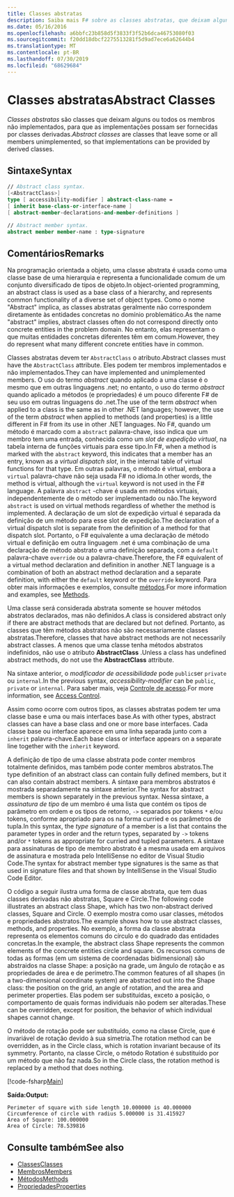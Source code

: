 ```yaml
---
title: Classes abstratas
description: Saiba mais F# sobre as classes abstratas, que deixam alguns ou todos os membros não implementados e representam a funcionalidade comum de um conjunto diversificado de tipos de objetos.
ms.date: 05/16/2016
ms.openlocfilehash: a6bbfc23b858d5f3833f3f52b6dca46753080f03
ms.sourcegitcommit: f20dd18dbcf2275513281f5d9ad7ece6a62644b4
ms.translationtype: MT
ms.contentlocale: pt-BR
ms.lasthandoff: 07/30/2019
ms.locfileid: "68629684"
---
```

# <a name="abstract-classes"></a><span data-ttu-id="ee594-103">Classes abstratas</span><span class="sxs-lookup"><span data-stu-id="ee594-103">Abstract Classes</span></span>

<span data-ttu-id="ee594-104">*Classes abstratas* são classes que deixam alguns ou todos os membros não implementados, para que as implementações possam ser fornecidas por classes derivadas.</span><span class="sxs-lookup"><span data-stu-id="ee594-104">*Abstract classes* are classes that leave some or all members unimplemented, so that implementations can be provided by derived classes.</span></span>

## <a name="syntax"></a><span data-ttu-id="ee594-105">Sintaxe</span><span class="sxs-lookup"><span data-stu-id="ee594-105">Syntax</span></span>

```fsharp
// Abstract class syntax.
[<AbstractClass>]
type [ accessibility-modifier ] abstract-class-name =
[ inherit base-class-or-interface-name ]
[ abstract-member-declarations-and-member-definitions ]

// Abstract member syntax.
abstract member member-name : type-signature
```

## <a name="remarks"></a><span data-ttu-id="ee594-106">Comentários</span><span class="sxs-lookup"><span data-stu-id="ee594-106">Remarks</span></span>

<span data-ttu-id="ee594-107">Na programação orientada a objeto, uma classe abstrata é usada como uma classe base de uma hierarquia e representa a funcionalidade comum de um conjunto diversificado de tipos de objeto.</span><span class="sxs-lookup"><span data-stu-id="ee594-107">In object-oriented programming, an abstract class is used as a base class of a hierarchy, and represents common functionality of a diverse set of object types.</span></span> <span data-ttu-id="ee594-108">Como o nome "Abstract" implica, as classes abstratas geralmente não correspondem diretamente às entidades concretas no domínio problemático.</span><span class="sxs-lookup"><span data-stu-id="ee594-108">As the name "abstract" implies, abstract classes often do not correspond directly onto concrete entities in the problem domain.</span></span> <span data-ttu-id="ee594-109">No entanto, elas representam o que muitas entidades concretas diferentes têm em comum.</span><span class="sxs-lookup"><span data-stu-id="ee594-109">However, they do represent what many different concrete entities have in common.</span></span>

<span data-ttu-id="ee594-110">Classes abstratas devem ter `AbstractClass` o atributo.</span><span class="sxs-lookup"><span data-stu-id="ee594-110">Abstract classes must have the `AbstractClass` attribute.</span></span> <span data-ttu-id="ee594-111">Eles podem ter membros implementados e não implementados.</span><span class="sxs-lookup"><span data-stu-id="ee594-111">They can have implemented and unimplemented members.</span></span> <span data-ttu-id="ee594-112">O uso do termo *abstract* quando aplicado a uma classe é o mesmo que em outras linguagens .net; no entanto, o uso do termo *abstract* quando aplicado a métodos (e propriedades) é um pouco diferente F# de seu uso em outras linguagens do .net.</span><span class="sxs-lookup"><span data-stu-id="ee594-112">The use of the term *abstract* when applied to a class is the same as in other .NET languages; however, the use of the term *abstract* when applied to methods (and properties) is a little different in F# from its use in other .NET languages.</span></span> <span data-ttu-id="ee594-113">No F#, quando um método é marcado com a `abstract` palavra-chave, isso indica que um membro tem uma entrada, conhecida como um *slot de expedição virtual*, na tabela interna de funções virtuais para esse tipo.</span><span class="sxs-lookup"><span data-stu-id="ee594-113">In F#, when a method is marked with the `abstract` keyword, this indicates that a member has an entry, known as a *virtual dispatch slot*, in the internal table of virtual functions for that type.</span></span> <span data-ttu-id="ee594-114">Em outras palavras, o método é virtual, embora a `virtual` palavra-chave não seja usada F# no idioma.</span><span class="sxs-lookup"><span data-stu-id="ee594-114">In other words, the method is virtual, although the `virtual` keyword is not used in the F# language.</span></span> <span data-ttu-id="ee594-115">A palavra `abstract` -chave é usada em métodos virtuais, independentemente de o método ser implementado ou não.</span><span class="sxs-lookup"><span data-stu-id="ee594-115">The keyword `abstract` is used on virtual methods regardless of whether the method is implemented.</span></span> <span data-ttu-id="ee594-116">A declaração de um slot de expedição virtual é separada da definição de um método para esse slot de expedição.</span><span class="sxs-lookup"><span data-stu-id="ee594-116">The declaration of a virtual dispatch slot is separate from the definition of a method for that dispatch slot.</span></span> <span data-ttu-id="ee594-117">Portanto, o F# equivalente a uma declaração de método virtual e definição em outra linguagem .net é uma combinação de uma declaração de método abstrato e uma definição separada, com a `default` palavra-chave `override` ou a palavra-chave.</span><span class="sxs-lookup"><span data-stu-id="ee594-117">Therefore, the F# equivalent of a virtual method declaration and definition in another .NET language is a combination of both an abstract method declaration and a separate definition, with either the `default` keyword or the `override` keyword.</span></span> <span data-ttu-id="ee594-118">Para obter mais informações e exemplos, consulte [métodos](./members/methods.md).</span><span class="sxs-lookup"><span data-stu-id="ee594-118">For more information and examples, see [Methods](./members/methods.md).</span></span>

<span data-ttu-id="ee594-119">Uma classe será considerada abstrata somente se houver métodos abstratos declarados, mas não definidos.</span><span class="sxs-lookup"><span data-stu-id="ee594-119">A class is considered abstract only if there are abstract methods that are declared but not defined.</span></span> <span data-ttu-id="ee594-120">Portanto, as classes que têm métodos abstratos não são necessariamente classes abstratas.</span><span class="sxs-lookup"><span data-stu-id="ee594-120">Therefore, classes that have abstract methods are not necessarily abstract classes.</span></span> <span data-ttu-id="ee594-121">A menos que uma classe tenha métodos abstratos indefinidos, não use o atributo **AbstractClass** .</span><span class="sxs-lookup"><span data-stu-id="ee594-121">Unless a class has undefined abstract methods, do not use the **AbstractClass** attribute.</span></span>

<span data-ttu-id="ee594-122">Na sintaxe anterior, o *modificador de acessibilidade* pode `public`ser `private` ou `internal`.</span><span class="sxs-lookup"><span data-stu-id="ee594-122">In the previous syntax, *accessibility-modifier* can be `public`, `private` or `internal`.</span></span> <span data-ttu-id="ee594-123">Para saber mais, veja [Controle de acesso](access-control.md).</span><span class="sxs-lookup"><span data-stu-id="ee594-123">For more information, see [Access Control](access-control.md).</span></span>

<span data-ttu-id="ee594-124">Assim como ocorre com outros tipos, as classes abstratas podem ter uma classe base e uma ou mais interfaces base.</span><span class="sxs-lookup"><span data-stu-id="ee594-124">As with other types, abstract classes can have a base class and one or more base interfaces.</span></span> <span data-ttu-id="ee594-125">Cada classe base ou interface aparece em uma linha separada junto com a `inherit` palavra-chave.</span><span class="sxs-lookup"><span data-stu-id="ee594-125">Each base class or interface appears on a separate line together with the `inherit` keyword.</span></span>

<span data-ttu-id="ee594-126">A definição de tipo de uma classe abstrata pode conter membros totalmente definidos, mas também pode conter membros abstratos.</span><span class="sxs-lookup"><span data-stu-id="ee594-126">The type definition of an abstract class can contain fully defined members, but it can also contain abstract members.</span></span> <span data-ttu-id="ee594-127">A sintaxe para membros abstratos é mostrada separadamente na sintaxe anterior.</span><span class="sxs-lookup"><span data-stu-id="ee594-127">The syntax for abstract members is shown separately in the previous syntax.</span></span> <span data-ttu-id="ee594-128">Nessa sintaxe, a *assinatura de tipo* de um membro é uma lista que contém os tipos de parâmetro em ordem e os tipos de retorno, `->` separados por tokens `*` e/ou tokens, conforme apropriado para os na forma curried e os parâmetros de tupla.</span><span class="sxs-lookup"><span data-stu-id="ee594-128">In this syntax, the *type signature* of a member is a list that contains the parameter types in order and the return types, separated by `->` tokens and/or `*` tokens as appropriate for curried and tupled parameters.</span></span> <span data-ttu-id="ee594-129">A sintaxe para assinaturas de tipo de membro abstrato é a mesma usada em arquivos de assinatura e mostrada pelo IntelliSense no editor de Visual Studio Code.</span><span class="sxs-lookup"><span data-stu-id="ee594-129">The syntax for abstract member type signatures is the same as that used in signature files and that shown by IntelliSense in the Visual Studio Code Editor.</span></span>

<span data-ttu-id="ee594-130">O código a seguir ilustra uma forma de classe abstrata, que tem duas classes derivadas não abstratas, Square e Circle.</span><span class="sxs-lookup"><span data-stu-id="ee594-130">The following code illustrates an abstract class Shape, which has two non-abstract derived classes, Square and Circle.</span></span> <span data-ttu-id="ee594-131">O exemplo mostra como usar classes, métodos e propriedades abstratos.</span><span class="sxs-lookup"><span data-stu-id="ee594-131">The example shows how to use abstract classes, methods, and properties.</span></span> <span data-ttu-id="ee594-132">No exemplo, a forma da classe abstrata representa os elementos comuns do círculo e do quadrado das entidades concretas.</span><span class="sxs-lookup"><span data-stu-id="ee594-132">In the example, the abstract class Shape represents the common elements of the concrete entities circle and square.</span></span> <span data-ttu-id="ee594-133">Os recursos comuns de todas as formas (em um sistema de coordenadas bidimensional) são abstraidos na classe Shape: a posição na grade, um ângulo de rotação e as propriedades de área e de perímetro.</span><span class="sxs-lookup"><span data-stu-id="ee594-133">The common features of all shapes (in a two-dimensional coordinate system) are abstracted out into the Shape class: the position on the grid, an angle of rotation, and the area and perimeter properties.</span></span> <span data-ttu-id="ee594-134">Elas podem ser substituídas, exceto a posição, o comportamento de quais formas individuais não podem ser alteradas.</span><span class="sxs-lookup"><span data-stu-id="ee594-134">These can be overridden, except for position, the behavior of which individual shapes cannot change.</span></span>

<span data-ttu-id="ee594-135">O método de rotação pode ser substituído, como na classe Circle, que é invariável de rotação devido à sua simetria.</span><span class="sxs-lookup"><span data-stu-id="ee594-135">The rotation method can be overridden, as in the Circle class, which is rotation invariant because of its symmetry.</span></span> <span data-ttu-id="ee594-136">Portanto, na classe Circle, o método Rotation é substituído por um método que não faz nada.</span><span class="sxs-lookup"><span data-stu-id="ee594-136">So in the Circle class, the rotation method is replaced by a method that does nothing.</span></span>

[!code-fsharp[Main](~/samples/snippets/fsharp/lang-ref-1/snippet2901.fs)]

<span data-ttu-id="ee594-137">**Saída:**</span><span class="sxs-lookup"><span data-stu-id="ee594-137">**Output:**</span></span>

```
Perimeter of square with side length 10.000000 is 40.000000
Circumference of circle with radius 5.000000 is 31.415927
Area of Square: 100.000000
Area of Circle: 78.539816
```

## <a name="see-also"></a><span data-ttu-id="ee594-138">Consulte também</span><span class="sxs-lookup"><span data-stu-id="ee594-138">See also</span></span>

- [<span data-ttu-id="ee594-139">Classes</span><span class="sxs-lookup"><span data-stu-id="ee594-139">Classes</span></span>](classes.md)
- [<span data-ttu-id="ee594-140">Membros</span><span class="sxs-lookup"><span data-stu-id="ee594-140">Members</span></span>](./members/index.md)
- [<span data-ttu-id="ee594-141">Métodos</span><span class="sxs-lookup"><span data-stu-id="ee594-141">Methods</span></span>](./members/methods.md)
- [<span data-ttu-id="ee594-142">Propriedades</span><span class="sxs-lookup"><span data-stu-id="ee594-142">Properties</span></span>](./members/Properties.md)

